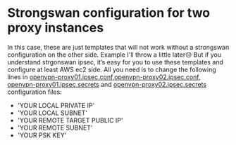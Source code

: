 # Strongswan configuration for two proxy instances

In this case, these are just templates that will not work without a strongswan configuration on the other side. Example I'll throw a little later:pensive: 
But if you understand strgonswan ipsec, it’s easy for you to use these templates and configure at least AWS ec2 side. All you need is to change the following lines in [openvpn-proxy01.ipsec.conf](openvpn-proxy01.ipsec.conf),[openvpn-proxy02.ipsec.conf](openvpn-proxy02.ipsec.conf), [openvpn-proxy01.ipsec.secrets](openvpn-proxy01.ipsec.secrets) and [openvpn-proxy02.ipsec.secrets](openvpn-proxy02.ipsec.secrets) configuration files:
- 'YOUR LOCAL PRIVATE IP'
- 'YOUR LOCAL SUBNET'
- 'YOUR REMOTE TARGET PUBLIC IP'
- 'YOUR REMOTE SUBNET'
- 'YOUR PSK KEY'
